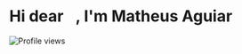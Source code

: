 <h1 align="left">Hi dear <img src="https://c.tenor.com/Wx9IEmZZXSoAAAAi/hi.gif" width="15px" />, I'm Matheus Aguiar</h1>

<p> <img src="https://komarev.com/ghpvc/?username=theprogmatheus&color=blue" alt="Profile views" /></p>

